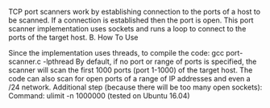 TCP port scanners work by establishing connection to the ports of a host to be scanned. If a connection is established then the port is open. This port scanner implementation uses sockets and runs a loop to connect to the ports of the target host.
B. How To Use

Since the implementation uses threads, to compile the code: gcc port-scanner.c -lpthread
By default, if no port or range of ports is specified, the scanner will scan the first 1000 ports (port 1-1000) of the target host. The code can also scan for open ports of a range of IP addresses and even a /24 network.
Additional step (because there will be too many open sockets): Command: ulimit -n 1000000 (tested on Ubuntu 16.04)
